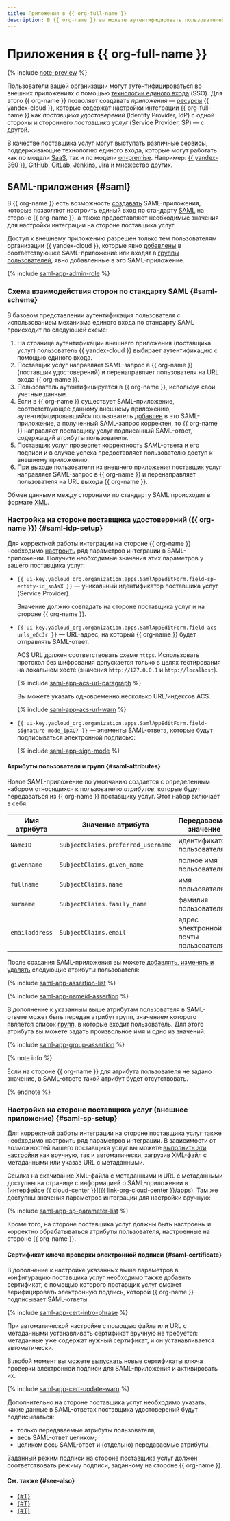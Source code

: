 ```yaml
---
title: Приложения в {{ org-full-name }}
description: В {{ org-name }} вы можете аутентифицировать пользователей {{ yandex-cloud }} во внешних приложениях с помощью SAML- и OIDC-приложений с использованием технологии единого входа.
---
```


# Приложения в {{ org-full-name }}

{% include [note-preview](../../_includes/note-preview.md) %}

Пользователи вашей [организации](./organization.md) могут аутентифицироваться во внешних приложениях с помощью [технологии единого входа](https://ru.wikipedia.org/wiki/Технология_единого_входа) (SSO). Для этого {{ org-name }} позволяет создавать _приложения_ — [ресурсы](../../overview/roles-and-resources.md#resources) {{ yandex-cloud }}, которые содержат настройки интеграции {{ org-full-name }} как _поставщика удостоверений_ (Identity Provider, IdP) с одной стороны и стороннего _поставщика услуг_ (Service Provider, SP) — с другой.

В качестве поставщика услуг могут выступать различные сервисы, поддерживающие технологию единого входа, которые могут работать как по модели [SaaS](https://ru.wikipedia.org/wiki/Программное_обеспечение_как_услуга), так и по модели [on-premise](https://en.wikipedia.org/wiki/On-premises_software). Например: [{{ yandex-360 }}](https://360.yandex.ru/), [GitHub](https://github.com/), [GitLab](https://about.gitlab.com/), [Jenkins](https://www.jenkins.io/), [Jira](https://www.atlassian.com/software/jira) и множество других.

## SAML-приложения {#saml}

В {{ org-name }} есть возможность [создавать](../operations/applications/saml-create.md) SAML-приложения, которые позволяют настроить единый вход по стандарту [SAML](https://ru.wikipedia.org/wiki/SAML) на стороне {{ org-name }}, а также предоставляют необходимые значения для настройки интеграции на стороне поставщика услуг.

Доступ к внешнему приложению разрешен только тем пользователям организации {{ yandex-cloud }}, которые явно [добавлены](../operations/applications/saml-create.md#users-and-groups) в соответствующее SAML-приложение или входят в [группы пользователей](./groups.md), явно добавленные в это SAML-приложение.

{% include [saml-app-admin-role](../../_includes/organization/saml-app-admin-role.md) %}

### Схема взаимодействия сторон по стандарту SAML {#saml-scheme}

В базовом представлении аутентификация пользователя с использованием механизма единого входа по стандарту SAML происходит по следующей схеме:

1. На странице аутентификации внешнего приложения (поставщика услуг) пользователь {{ yandex-cloud }} выбирает аутентификацию с помощью единого входа.
1. Поставщик услуг направляет SAML-запрос в {{ org-name }} (поставщик удостоверений) и перенаправляет пользователя на URL входа {{ org-name }}.
1. Пользователь аутентифицируется в {{ org-name }}, используя свои учетные данные.
1. Если в {{ org-name }} существует SAML-приложение, соответствующее данному внешнему приложению, аутентифицировавшийся пользователь [добавлен](../operations/applications/saml-create.md#users-and-groups) в это SAML-приложение, а полученный SAML-запрос корректен, то {{ org-name }} направляет поставщику услуг подписанный SAML-ответ, содержащий атрибуты пользователя.
1. Поставщик услуг проверяет корректность SAML-ответа и его подписи и в случае успеха предоставляет пользователю доступ к внешнему приложению.
1. При выходе пользователя из внешнего приложения поставщик услуг направляет SAML-запрос в {{ org-name }} и перенаправляет пользователя на URL выхода {{ org-name }}.

Обмен данными между сторонами по стандарту SAML происходит в формате [XML](https://ru.wikipedia.org/wiki/XML).

### Настройка на стороне поставщика удостоверений ({{ org-name }}) {#saml-idp-setup}

Для корректной работы интеграции на стороне {{ org-name }} необходимо [настроить](../operations/applications/saml-create.md#setup-idp) ряд параметров интеграции в SAML-приложении. Получите необходимые значения этих параметров у вашего поставщика услуг:

* `{{ ui-key.yacloud_org.organization.apps.SamlAppEditForm.field-sp-entity-id_snAsX }}` — уникальный идентификатор поставщика услуг (Service Provider).

    Значение должно совпадать на стороне поставщика услуг и на стороне {{ org-name }}.
* `{{ ui-key.yacloud_org.organization.apps.SamlAppEditForm.field-acs-urls_eQcJr }}` — URL-адрес, на который {{ org-name }} будет отправлять SAML-ответ.

    ACS URL должен соответствовать схеме `https`. Использовать протокол без шифрования допускается только в целях тестирования на локальном хосте (значения `http://127.0.0.1` и `http://localhost`).

    {% include [saml-app-acs-url-paragraph](../../_includes/organization/saml-app-acs-url-paragraph.md) %}

    Вы можете указать одновременно несколько URL/индексов ACS.

    {% include [saml-app-acs-url-warn](../../_includes/organization/saml-app-acs-url-warn.md) %}

* `{{ ui-key.yacloud_org.organization.apps.SamlAppEditForm.field-signature-mode_ipXQ7 }}` — элементы SAML-ответа, которые будут подписываться электронной подписью:

    {% include [saml-app-sign-mode](../../_includes/organization/saml-app-sign-mode.md) %}

#### Атрибуты пользователя и групп {#saml-attributes}

Новое SAML-приложение по умолчанию создается с определенным набором относящихся к пользователю _атрибутов_, которые будут передаваться из {{ org-name }} поставщику услуг. Этот набор включает в себя:

Имя атрибута | Значение атрибута | Передаваемое значение
--- | --- | ---
`NameID` | `SubjectClaims.preferred_username` | идентификатор пользователя
`givenname` | `SubjectClaims.given_name` | полное имя пользователя
`fullname` | `SubjectClaims.name` | имя пользователя
`surname` | `SubjectClaims.family_name` | фамилия пользователя
`emailaddress` | `SubjectClaims.email` | адрес электронной почты пользователя

После создания SAML-приложения вы можете [добавлять, изменять и удалять](../operations/applications/saml-create.md#setup-attributes) следующие атрибуты пользователя:

{% include [saml-app-assertion-list](../../_includes/organization/saml-app-assertion-list.md) %}

{% include [saml-app-nameid-assertion](../../_includes/organization/saml-app-nameid-assertion.md) %}

В дополнение к указанным выше атрибутам пользователя в SAML-ответе может быть передан атрибут групп, значением которого является список [групп](./groups.md), в которые входит пользователь. Для этого атрибута вы можете задать произвольное имя и одно из значений:

{% include [saml-app-group-assertion](../../_includes/organization/saml-app-group-assertion.md) %}

{% note info %}

Если на стороне {{ org-name }} для атрибута пользователя не задано значение, в SAML-ответе такой атрибут будет отсутствовать.

{% endnote %}

### Настройка на стороне поставщика услуг (внешнее приложение) {#saml-sp-setup}

Для корректной работы интеграции на стороне поставщика услуг также необходимо настроить ряд параметров интеграции. В зависимости от возможностей вашего поставщика услуг вы можете [выполнить эти настройки](../operations/applications/saml-create.md#setup-sp) как вручную, так и автоматически, загрузив XML-файл с метаданными или указав URL с метаданными.

Ссылка на скачивание XML-файла с метаданными и URL с метаданными доступны на странице с информацией о SAML-приложении в [интерфейсе {{ cloud-center }}]({{ link-org-cloud-center }}/apps). Там же доступны значения параметров интеграции для настройки вручную:

{% include [saml-app-sp-parameter-list](../../_includes/organization/saml-app-sp-parameter-list.md) %}

Кроме того, на стороне поставщика услуг должны быть настроены и корректно обрабатываться атрибуты пользователя, настроенные на стороне {{ org-name }}.

#### Сертификат ключа проверки электронной подписи {#saml-certificate}

В дополнение к настройке указанных выше параметров в конфигурацию поставщика услуг необходимо также добавить сертификат, с помощью которого поставщик услуг сможет верифицировать электронную подпись, которой {{ org-name }} подписывает SAML-ответы.

{% include [saml-app-cert-intro-phrase](../../_includes/organization/saml-app-cert-intro-phrase.md) %}

При автоматической настройке с помощью файла или URL с метаданными устанавливать сертификат вручную не требуется: метаданные уже содержат нужный сертификат, и он устанавливается автоматически.

В любой момент вы можете [выпускать](../operations/applications/saml-update.md#update-cert) новые сертификаты ключа проверки электронной подписи для SAML-приложения и активировать их.

{% include [saml-app-cert-update-warn](../../_includes/organization/saml-app-cert-update-warn.md) %}

Дополнительно на стороне поставщика услуг необходимо указать, какие данные в SAML-ответах поставщика удостоверений будут подписываться:
* только передаваемые атрибуты пользователя;
* весь SAML-ответ целиком;
* целиком весь SAML-ответ и (отдельно) передаваемые атрибуты.

Заданный режим подписи на стороне поставщика услуг должен соответствовать режиму подписи, заданному на стороне {{ org-name }}.

#### См. также {#see-also}

* [{#T}](../operations/applications/saml-create.md)
* [{#T}](../operations/applications/saml-update.md)
* [{#T}](../operations/applications/saml-deactivate-remove.md)